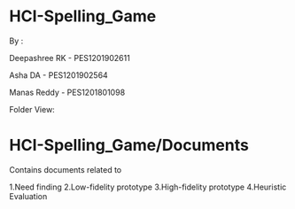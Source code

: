 # HCI-Spelling_Game
By :

  Deepashree RK - PES1201902611
  
  Asha DA - PES1201902564
 
 Manas Reddy - PES1201801098

Folder View:
# HCI-Spelling_Game/Documents

Contains documents related to

1.Need finding
2.Low-fidelity prototype
3.High-fidelity prototype
4.Heuristic Evaluation

